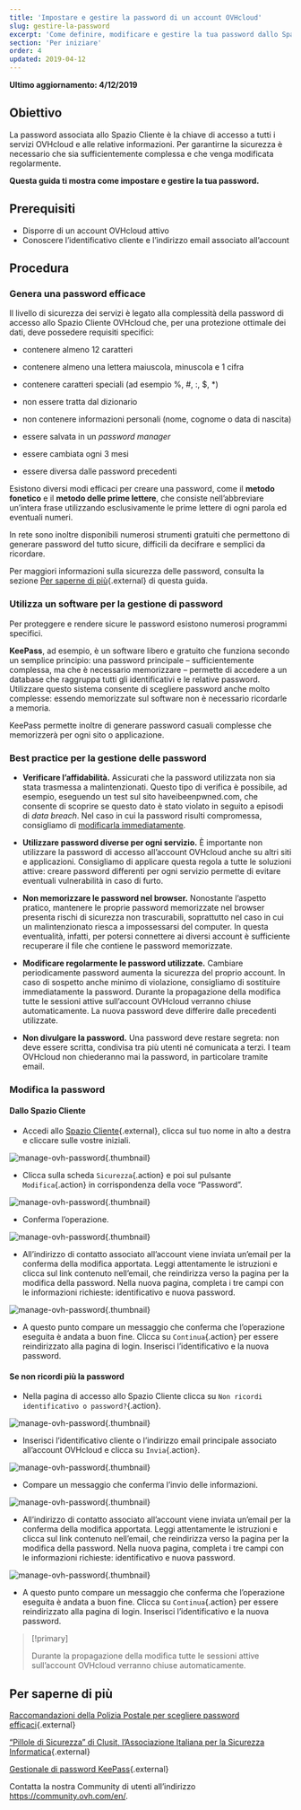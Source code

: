 ```yaml
---
title: 'Impostare e gestire la password di un account OVHcloud'
slug: gestire-la-password
excerpt: 'Come definire, modificare e gestire la tua password dallo Spazio Cliente'
section: 'Per iniziare'
order: 4
updated: 2019-04-12
---
```


**Ultimo aggiornamento: 4/12/2019**

## Obiettivo

La password associata allo Spazio Cliente è la chiave di accesso a tutti i servizi OVHcloud e alle relative informazioni. Per garantirne la sicurezza è necessario che sia sufficientemente complessa e che venga modificata regolarmente.

**Questa guida ti mostra come impostare e gestire la tua password.**

## Prerequisiti
- Disporre di un account OVHcloud attivo
- Conoscere l’identificativo cliente e l’indirizzo email associato all’account

## Procedura

### Genera una password efficace

Il livello di sicurezza dei servizi è legato alla complessità della password di accesso allo Spazio Cliente OVHcloud che, per una protezione ottimale dei dati, deve possedere requisiti specifici:

- contenere almeno 12 caratteri

- contenere almeno una lettera maiuscola, minuscola e 1 cifra

- contenere caratteri speciali (ad esempio %, #, :, $, \*)

- non essere tratta dal dizionario

- non contenere informazioni personali (nome, cognome o data di nascita)

- essere salvata in un <i>password manager</i>

- essere cambiata ogni 3 mesi

- essere diversa dalle password precedenti


Esistono diversi modi efficaci per creare una password, come il **metodo fonetico** e il **metodo delle prime lettere**, che consiste nell’abbreviare un’intera frase utilizzando esclusivamente le prime lettere di ogni parola ed eventuali numeri.

In rete sono inoltre disponibili numerosi strumenti gratuiti che permettono di generare password del tutto sicure, difficili da decifrare e semplici da ricordare.

Per maggiori informazioni sulla sicurezza delle password, consulta la sezione [Per saperne di più](https://docs.ovh.com/it/customer/gestire-la-password/#per-saperne-di-piu_2){.external} di questa guida.

### Utilizza un software per la gestione di password 

Per proteggere e rendere sicure le password esistono numerosi programmi specifici.

**KeePass**, ad esempio, è un software libero e gratuito che funziona secondo un semplice principio: una password principale – sufficientemente complessa, ma che è necessario memorizzare – permette di accedere a un database che raggruppa tutti gli identificativi e le relative password. Utilizzare questo sistema consente di scegliere password anche molto complesse: essendo memorizzate sul software non è necessario ricordarle a memoria.

KeePass permette inoltre di generare password casuali complesse che memorizzerà per ogni sito o applicazione.

### Best practice per la gestione delle password

- **Verificare l’affidabilità.** Assicurati che la password utilizzata non sia stata trasmessa a malintenzionati. Questo tipo di verifica è possibile, ad esempio, eseguendo un test sul sito haveibeenpwned.com, che consente di scoprire se questo dato è stato violato in seguito a episodi di <i>data breach</i>.
Nel caso in cui la password risulti compromessa, consigliamo di [modificarla immediatamente](./#modifica-la-password).

- **Utilizzare password diverse per ogni servizio.** È importante non utilizzare la password di accesso all’account OVHcloud anche su altri siti e applicazioni. Consigliamo di applicare questa regola a tutte le soluzioni attive: creare password differenti per ogni servizio permette di evitare eventuali vulnerabilità in caso di furto.


- **Non memorizzare le password nel browser.** Nonostante l’aspetto pratico, mantenere le proprie password memorizzate nel browser presenta rischi di sicurezza non trascurabili, soprattutto nel caso in cui un malintenzionato riesca a impossessarsi del computer. In questa eventualità, infatti, per potersi connettere ai diversi account è sufficiente recuperare il file che contiene le password memorizzate.

- **Modificare regolarmente le password utilizzate.** Cambiare periodicamente password aumenta la sicurezza del proprio account. In caso di sospetto anche minimo di violazione, consigliamo di sostituire immediatamente la password. Durante la propagazione della modifica tutte le sessioni attive sull’account OVHcloud verranno chiuse automaticamente. La nuova password deve differire dalle precedenti utilizzate.

- **Non divulgare la password.** Una password deve restare segreta: non deve essere scritta, condivisa tra più utenti né comunicata a terzi. I team OVHcloud non chiederanno mai la password, in particolare tramite email.

### Modifica la password


#### Dallo Spazio Cliente

- Accedi allo [Spazio Cliente](https://www.ovh.com/auth/?action=gotomanager&from=https://www.ovh.it/&ovhSubsidiary=it){.external}, clicca sul tuo nome in alto a destra e cliccare sulle vostre iniziali.

![manage-ovh-password](images/newhub2.png){.thumbnail}

- Clicca sulla scheda `Sicurezza`{.action} e poi sul pulsante `Modifica`{.action} in corrispondenza della voce “Password”.

![manage-ovh-password](images/manage-password02.png){.thumbnail}

- Conferma l’operazione.

![manage-ovh-password](images/manage-password03.png){.thumbnail}

- All’indirizzo di contatto associato all’account viene inviata un’email per la conferma della modifica apportata. Leggi attentamente le istruzioni e clicca sul link contenuto nell’email, che reindirizza verso la pagina per la modifica della password. Nella nuova pagina, completa i tre campi con le informazioni richieste: identificativo e nuova password.

![manage-ovh-password](images/account-password-modif-manager-step4.png){.thumbnail}

- A questo punto compare un messaggio che conferma che l’operazione eseguita è andata a buon fine. Clicca su `Continua`{.action} per essere reindirizzato alla pagina di login. Inserisci l’identificativo e la nuova password.


#### Se non ricordi più la password

- Nella pagina di accesso allo Spazio Cliente clicca su `Non ricordi identificativo o password?`{.action}.

![manage-ovh-password](images/account-password-modif-forgotten-step1.png){.thumbnail}

- Inserisci l’identificativo cliente o l’indirizzo email principale associato all’account OVHcloud e clicca su `Invia`{.action}.

![manage-ovh-password](images/account-password-modif-forgotten-step2.png){.thumbnail}

- Compare un messaggio che conferma l’invio delle informazioni.

![manage-ovh-password](images/account-password-modif-forgotten-step3.png){.thumbnail}

- All’indirizzo di contatto associato all’account viene inviata un’email per la conferma della modifica apportata. Leggi attentamente le istruzioni e clicca sul link contenuto nell’email, che reindirizza verso la pagina per la modifica della password. Nella nuova pagina, completa i tre campi con le informazioni richieste: identificativo e nuova password.

![manage-ovh-password](images/account-password-modif-manager-step4.png){.thumbnail}

- A questo punto compare un messaggio che conferma che l’operazione eseguita è andata a buon fine. Clicca su `Continua`{.action} per essere reindirizzato alla pagina di login. Inserisci l’identificativo e la nuova password.

> [!primary]
> 
> Durante la propagazione della modifica tutte le sessioni attive sull’account OVHcloud verranno chiuse automaticamente.
> 

## Per saperne di più

[Raccomandazioni della Polizia Postale per scegliere password efficaci](https://www.commissariatodips.it/notizie/articolo/scegli-password-efficaci/index.html){.external}

[“Pillole di Sicurezza” di Clusit, l’Associazione Italiana per la Sicurezza Informatica](https://clusit.it/pubblicazioni/){.external}

[Gestionale di password KeePass](https://keepass.info/){.external}

Contatta la nostra Community di utenti all’indirizzo <https://community.ovh.com/en/>.